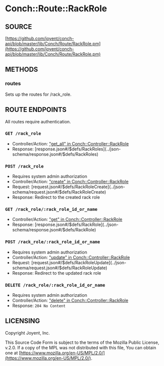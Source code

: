 # Conch::Route::RackRole

## SOURCE

[https://github.com/joyent/conch-api/blob/master/lib/Conch/Route/RackRole.pm](https://github.com/joyent/conch-api/blob/master/lib/Conch/Route/RackRole.pm)

## METHODS

### routes

Sets up the routes for /rack\_role.

## ROUTE ENDPOINTS

All routes require authentication.

### `GET /rack_role`

- Controller/Action: ["get\_all" in Conch::Controller::RackRole](../modules/Conch%3A%3AController%3A%3ARackRole#get_all)
- Response: [response.json#/$defs/RackRoles](../json-schema/response.json#/$defs/RackRoles)

### `POST /rack_role`

- Requires system admin authorization
- Controller/Action: ["create" in Conch::Controller::RackRole](../modules/Conch%3A%3AController%3A%3ARackRole#create)
- Request: [request.json#/$defs/RackRoleCreate](../json-schema/request.json#/$defs/RackRoleCreate)
- Response: Redirect to the created rack role

### `GET /rack_role/:rack_role_id_or_name`

- Controller/Action: ["get" in Conch::Controller::RackRole](../modules/Conch%3A%3AController%3A%3ARackRole#get)
- Response: [response.json#/$defs/RackRole](../json-schema/response.json#/$defs/RackRole)

### `POST /rack_role/:rack_role_id_or_name`

- Requires system admin authorization
- Controller/Action: ["update" in Conch::Controller::RackRole](../modules/Conch%3A%3AController%3A%3ARackRole#update)
- Request: [request.json#/$defs/RackRoleUpdate](../json-schema/request.json#/$defs/RackRoleUpdate)
- Response: Redirect to the updated rack role

### `DELETE /rack_role/:rack_role_id_or_name`

- Requires system admin authorization
- Controller/Action: ["delete" in Conch::Controller::RackRole](../modules/Conch%3A%3AController%3A%3ARackRole#delete)
- Response: `204 No Content`

## LICENSING

Copyright Joyent, Inc.

This Source Code Form is subject to the terms of the Mozilla Public License,
v.2.0. If a copy of the MPL was not distributed with this file, You can obtain
one at [https://www.mozilla.org/en-US/MPL/2.0/](https://www.mozilla.org/en-US/MPL/2.0/).
